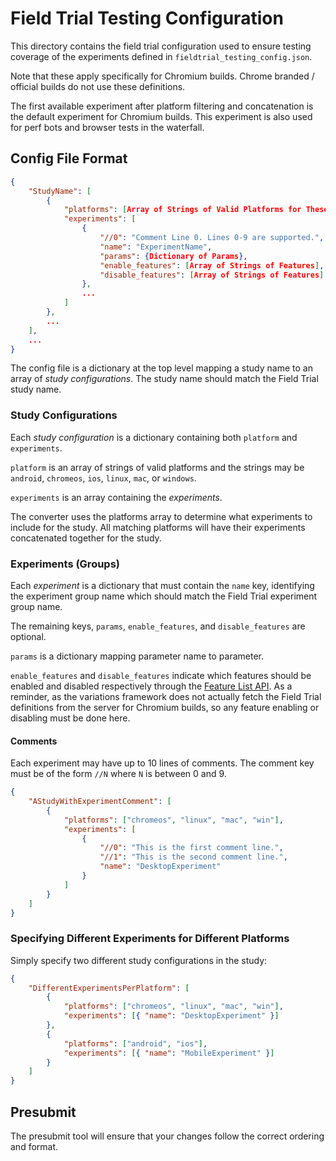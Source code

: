 # Field Trial Testing Configuration

This directory contains the field trial configuration used to ensure testing
coverage of the experiments defined in `fieldtrial_testing_config.json`.

Note that these apply specifically for Chromium builds. Chrome branded /
official builds do not use these definitions.

The first available experiment after platform filtering and concatenation is the
default experiment for Chromium builds. This experiment is also used for perf
bots and browser tests in the waterfall.

## Config File Format

```json
{
    "StudyName": [
        {
            "platforms": [Array of Strings of Valid Platforms for These Experiments],
            "experiments": [
                {
                    "//0": "Comment Line 0. Lines 0-9 are supported.",
                    "name": "ExperimentName",
                    "params": {Dictionary of Params},
                    "enable_features": [Array of Strings of Features],
                    "disable_features": [Array of Strings of Features]
                },
                ...
            ]
        },
        ...
    ],
    ...
}
```

The config file is a dictionary at the top level mapping a study name to an
array of *study configurations*. The study name should match the Field Trial
study name.

### Study Configurations

Each *study configuration* is a dictionary containing both `platform` and
`experiments`.

`platform` is an array of strings of valid platforms and the
strings may be `android`, `chromeos`, `ios`, `linux`, `mac`, or `windows`.

`experiments` is an array containing the *experiments*.

The converter uses the platforms array to determine what experiments to include
for the study. All matching platforms will have their experiments concatenated
together for the study.

### Experiments (Groups)
Each *experiment* is a dictionary that must contain the `name` key, identifying
the experiment group name which should match the Field Trial experiment group
name.

The remaining keys, `params`, `enable_features`, and `disable_features` are
optional.

`params` is a dictionary mapping parameter name to parameter.

`enable_features` and `disable_features` indicate which features should be
enabled and disabled respectively through the
[Feature List API](https://cs.chromium.org/chromium/src/base/feature_list.h). As
a reminder, as the variations framework does not actually fetch the Field Trial
definitions from the server for Chromium builds, so any feature enabling or
disabling must be done here.

#### Comments

Each experiment may have up to 10 lines of comments. The comment key must be of
the form `//N` where `N` is between 0 and 9.

```json
{
    "AStudyWithExperimentComment": [
        {
            "platforms": ["chromeos", "linux", "mac", "win"],
            "experiments": [
                {
                    "//0": "This is the first comment line.",
                    "//1": "This is the second comment line.",
                    "name": "DesktopExperiment"
                }
            ]
        }
    ]
}
```

### Specifying Different Experiments for Different Platforms
Simply specify two different study configurations in the study:

```json
{
    "DifferentExperimentsPerPlatform": [
        {
            "platforms": ["chromeos", "linux", "mac", "win"],
            "experiments": [{ "name": "DesktopExperiment" }]
        },
        {
            "platforms": ["android", "ios"],
            "experiments": [{ "name": "MobileExperiment" }]
        }
    ]
}
```

## Presubmit
The presubmit tool will ensure that your changes follow the correct ordering and
format.
